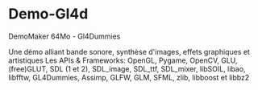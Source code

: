 # Demo-Gl4d
DemoMaker 64Mo - Gl4Dummies

Une démo alliant bande sonore, synthèse d'images, effets graphiques et artistiques
Les APIs & Frameworks:  OpenGL, Pygame, OpenCV, GLU, (free)GLUT, SDL (1 et 2), SDL_image, SDL_ttf, SDL_mixer, libSOIL, libao, libfftw, GL4Dummies, Assimp, GLFW, GLM, SFML, zlib, libboost et libbz2
